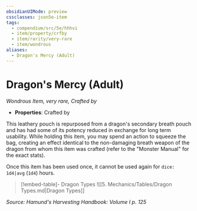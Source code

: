 ```yaml
---
obsidianUIMode: preview
cssclasses: json5e-item
tags:
  - compendium/src/5e/hhhvi
  - item/property/crfby
  - item/rarity/very-rare
  - item/wondrous
aliases:
  - Dragon's Mercy (Adult)
---
```

# Dragon's Mercy (Adult)
*Wondrous Item, very rare, Crafted by*  

- **Properties**: Crafted by

This leathery pouch is repurposed from a dragon's secondary breath pouch and has had some of its potency reduced in exchange for long term usability. While holding this item, you may spend an action to squeeze the bag, creating an effect identical to the non-damaging breath weapon of the dragon from whom this item was crafted (refer to the "Monster Manual" for the exact stats).

Once this item has been used once, it cannot be used again for `dice: 1d4|avg` (`1d4`) hours.

> [!embed-table]- Dragon Types
> ![[5. Mechanics/Tables/Dragon Types.md\|Dragon Types]]

*Source: Hamund's Harvesting Handbook: Volume I p. 125*
